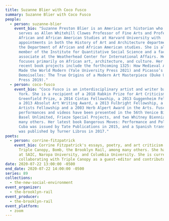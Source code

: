 ```yaml
---
title: Suzanne Blier with Coco Fusco
summary: Suzanne Blier with Coco Fusco
people:
  - person: suzanne-blier
    event_bio: "Suzanne Preston Blier is an American art historian who currently
      serves as Allen Whitehill Clowes Professor of Fine Arts and Professor of
      African and African American Studies at Harvard University with
      appointments in both the History of Art and Architecture department and
      the Department of African and African American studies. She is also a
      member of the Institute for Quantitative Social Science and a faculty
      associate at the Weatherhead Center for International Affairs. Her work
      focuses primarily on African art, architecture, and culture. Her most
      recent book projects include the forthcoming 1325: How Medieval Africa
      Made the World Modern (Yale University Press 2021) and Picasso’s
      Demoiselles: The True Origins of a Modern Art Masterpiece (Duke University
      Press 2019)."
  - person: coco-fusco
    event_bio: "Coco Fusco is an interdisciplinary artist and writer based in New
      York. She is a recipient of a 2018 Rabkin Prize for Art Criticism, a 2016
      Greenfield Prize, a 2014 Cintas Fellowship, a 2013 Guggenheim Fellowship,
      a 2013 Absolut Art Writing Award, a 2013 Fulbright Fellowship, a 2012 US
      Artists Fellowship and a 2003 Herb Alpert Award in the Arts. Fusco's
      performances and videos have been presented in the 56th Venice Biennale,
      Basel Unlimited, Frieze Special Projects, and two Whitney Biennials, among
      many others. Her latest book Dangerous Moves: Performance and Politics in
      Cuba was issued by Tate Publications in 2015, and a Spanish translation
      was published by Turner Libros in 2017."
poets:
  - person: corrine-fitzpatrick
    event_bio: Corrine Fitzpatrick's essays, poetry, and art criticism have been in
      Triple Canopy, Bomb, the Brooklyn Rail, among many others. She has taught
      at SAIC, Naropa University, and Columbia University. She is currently
      collaborating with Triple Canopy as a guest-editor and contributor.
date: 2020-07-22 13:00:00 -0500
end_date: 2020-07-22 14:00:00 -0500
series: 89
collections:
  - the-new-social-environment
event_organizer:
  - the-brooklyn-rail
event_producer:
  - the-brooklyn-rail
event_platform:
  - zoom
---
```

